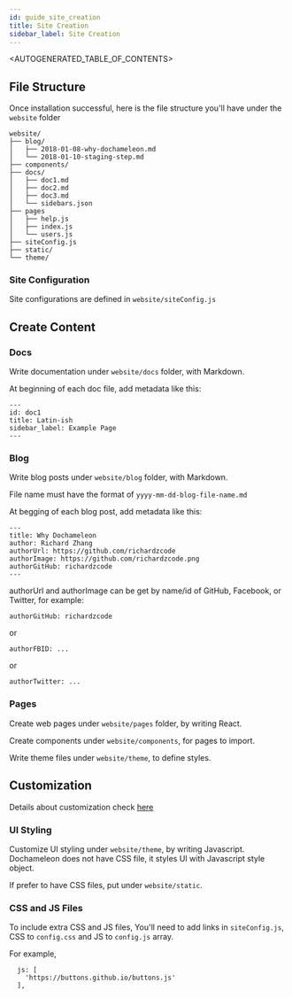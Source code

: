 ```yaml
---
id: guide_site_creation
title: Site Creation
sidebar_label: Site Creation
---
```


<AUTOGENERATED_TABLE_OF_CONTENTS>

## File Structure

Once installation successful, here is the file structure you'll have under the `website` folder

```
website/
├── blog/
│   ├── 2018-01-08-why-dochameleon.md
│   └── 2018-01-10-staging-step.md
├── components/
├── docs/
│   ├── doc1.md
│   ├── doc2.md
│   ├── doc3.md
│   └── sidebars.json
├── pages
│   ├── help.js
│   ├── index.js
│   └── users.js
├── siteConfig.js
├── static/
└── theme/
```

### Site Configuration

Site configurations are defined in `website/siteConfig.js`

## Create Content

### Docs

Write documentation under `website/docs` folder, with Markdown.

At beginning of each doc file, add metadata like this:

```
---
id: doc1
title: Latin-ish
sidebar_label: Example Page
---
```

### Blog

Write blog posts under `website/blog` folder, with Markdown.

File name must have the format of `yyyy-mm-dd-blog-file-name.md`

At begging of each blog post, add metadata like this:

```
---
title: Why Dochameleon
author: Richard Zhang
authorUrl: https://github.com/richardzcode
authorImage: https://github.com/richardzcode.png
authorGitHub: richardzcode
---
```

authorUrl and authorImage can be get by name/id of GitHub, Facebook, or Twitter, for example:

```
authorGitHub: richardzcode
```

or

```
authorFBID: ...
```

or

```
authorTwitter: ...
```

### Pages

Create web pages under `website/pages` folder, by writing React.

Create components under `website/components`, for pages to import.

Write theme files under `website/theme`, to define styles.

## Customization

Details about customization check [here](guide_color_scheme.md)

### UI Styling

Customize UI styling under `website/theme`, by writing Javascript. Dochameleon does not have CSS file, it styles UI with Javascript style object.

If prefer to have CSS files, put under `website/static`.

### CSS and JS Files

To include extra CSS and JS files, You'll need to add links in `siteConfig.js`, CSS to `config.css` and JS to `config.js` array.

For example,
```
  js: [
    'https://buttons.github.io/buttons.js'
  ],
```
